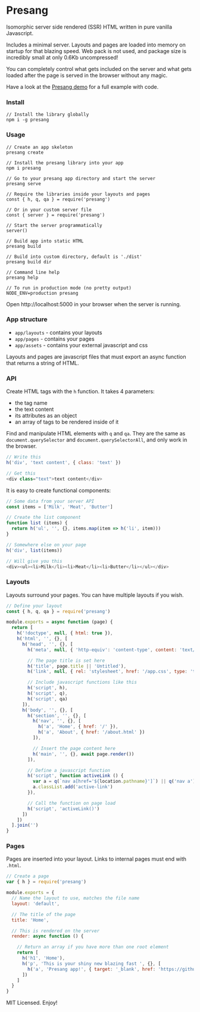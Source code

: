 # Presang
Isomorphic server side rendered (SSR) HTML written in pure vanilla Javascript.

Includes a minimal server. Layouts and pages are loaded into memory on startup for that blazing speed. Web pack is not used, and package size is incredibly small at only 0.6Kb uncompressed!

You can completely control what gets included on the server and what gets loaded after the page is served in the browser without any magic.

Have a look at the [Presang demo](https://github.com/fugroup/presang-demo) for a full example with code.

### Install
```
// Install the library globally
npm i -g presang
```

### Usage
```
// Create an app skeleton
presang create

// Install the presang library into your app
npm i presang

// Go to your presang app directory and start the server
presang serve

// Require the libraries inside your layouts and pages
const { h, q, qa } = require('presang')

// Or in your custom server file
const { server } = require('presang')

// Start the server programmatically
server()

// Build app into static HTML
presang build

// Build into custom directory, default is './dist'
presang build dir

// Command line help
presang help

// To run in production mode (no pretty output)
NODE_ENV=production presang
```
Open http://localhost:5000 in your browser when the server is running.

### App structure
* `app/layouts` - contains your layouts
* `app/pages` - contains your pages
* `app/assets` - contains your external javascript and css

Layouts and pages are javascript files that must export an async function that returns a string of HTML.

### API
Create HTML tags with the `h` function. It takes 4 parameters:
* the tag name
* the text content
* its attributes as an object
* an array of tags to be rendered inside of it

Find and manipulate HTML elements with `q` and `qa`. They are the same as `document.querySelector` and `document.querySelectorAll`, and only work in the browser.

```javascript
// Write this
h('div', 'text content', { class: 'text' })

// Get this
<div class="text">text content</div>
```
It is easy to create functional components:
```javascript
// Some data from your server API
const items = ['Milk', 'Meat', 'Butter']

// Create the list component
function list (items) {
  return h('ul', '', {}, items.map(item => h('li', item)))
}

// Somewhere else on your page
h('div', list(items))

// Will give you this
<div><ul><li>Milk</li><li>Meat</li><li>Butter</li></ul></div>
```
### Layouts
Layouts surround your pages. You can have multiple layouts if you wish.
```javascript
// Define your layout
const { h, q, qa } = require('presang')

module.exports = async function (page) {
  return [
    h('!doctype', null, { html: true }),
    h('html', '', {}, [
      h('head', '', {}, [
        h('meta', null, { 'http-equiv': 'content-type', content: 'text/html; charset=utf-8' }),

        // The page title is set here
        h('title', page.title || 'Untitled'),
        h('link', null, { rel: 'stylesheet', href: '/app.css', type: 'text/css' }),

        // Include javascript functions like this
        h('script', h),
        h('script', q),
        h('script', qa)
      ]),
      h('body', '', {}, [
        h('section', '', {}, [
          h('nav', '', {}, [
            h('a', 'Home', { href: '/' }),
            h('a', 'About', { href: '/about.html' })
          ]),

          // Insert the page content here
          h('main', '', {}, await page.render())
        ]),

        // Define a javascript function
        h('script', function activeLink () {
          var a = q(`nav a[href='${location.pathname}']`) || q('nav a')
          a.classList.add('active-link')
        }),

        // Call the function on page load
        h('script', 'activeLink()')
      ])
    ])
  ].join('')
}
```

### Pages
Pages are inserted into your layout. Links to internal pages must end with `.html`.

```javascript
// Create a page
var { h } = require('presang')

module.exports = {
  // Name the layout to use, matches the file name
  layout: 'default',

  // The title of the page
  title: 'Home',

  // This is rendered on the server
  render: async function () {

    // Return an array if you have more than one root element
    return [
      h('h1', 'Home'),
      h('p', 'This is your shiny new blazing fast ', {}, [
        h('a', 'Presang app!', { target: '_blank', href: 'https://github.com/fugroup/presang' })
      ])
    ]
  }
}
```
MIT Licensed. Enjoy!